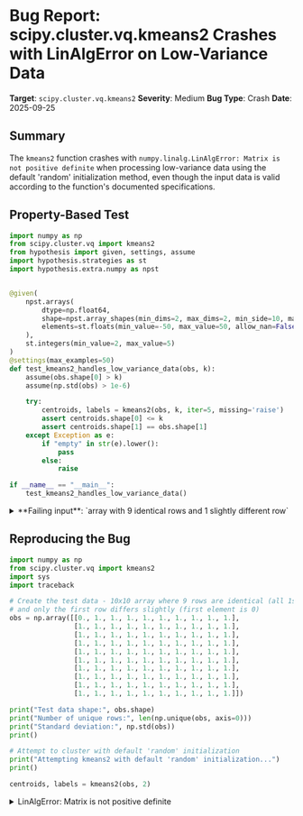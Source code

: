 # Bug Report: scipy.cluster.vq.kmeans2 Crashes with LinAlgError on Low-Variance Data

**Target**: `scipy.cluster.vq.kmeans2`
**Severity**: Medium
**Bug Type**: Crash
**Date**: 2025-09-25

## Summary

The `kmeans2` function crashes with `numpy.linalg.LinAlgError: Matrix is not positive definite` when processing low-variance data using the default 'random' initialization method, even though the input data is valid according to the function's documented specifications.

## Property-Based Test

```python
import numpy as np
from scipy.cluster.vq import kmeans2
from hypothesis import given, settings, assume
import hypothesis.strategies as st
import hypothesis.extra.numpy as npst


@given(
    npst.arrays(
        dtype=np.float64,
        shape=npst.array_shapes(min_dims=2, max_dims=2, min_side=10, max_side=50),
        elements=st.floats(min_value=-50, max_value=50, allow_nan=False, allow_infinity=False)
    ),
    st.integers(min_value=2, max_value=5)
)
@settings(max_examples=50)
def test_kmeans2_handles_low_variance_data(obs, k):
    assume(obs.shape[0] > k)
    assume(np.std(obs) > 1e-6)

    try:
        centroids, labels = kmeans2(obs, k, iter=5, missing='raise')
        assert centroids.shape[0] <= k
        assert centroids.shape[1] == obs.shape[1]
    except Exception as e:
        if "empty" in str(e).lower():
            pass
        else:
            raise

if __name__ == "__main__":
    test_kmeans2_handles_low_variance_data()
```

<details>

<summary>
**Failing input**: `array with 9 identical rows and 1 slightly different row`
</summary>
```
Traceback (most recent call last):
  File "/home/npc/pbt/agentic-pbt/worker_/48/hypo.py", line 32, in <module>
    test_kmeans2_handles_low_variance_data()
    ~~~~~~~~~~~~~~~~~~~~~~~~~~~~~~~~~~~~~~^^
  File "/home/npc/pbt/agentic-pbt/worker_/48/hypo.py", line 9, in test_kmeans2_handles_low_variance_data
    npst.arrays(
               ^
  File "/home/npc/miniconda/lib/python3.13/site-packages/hypothesis/core.py", line 2124, in wrapped_test
    raise the_error_hypothesis_found
  File "/home/npc/pbt/agentic-pbt/worker_/48/hypo.py", line 22, in test_kmeans2_handles_low_variance_data
    centroids, labels = kmeans2(obs, k, iter=5, missing='raise')
                        ~~~~~~~^^^^^^^^^^^^^^^^^^^^^^^^^^^^^^^^^
  File "/home/npc/.local/lib/python3.13/site-packages/scipy/_lib/_util.py", line 352, in wrapper
    return fun(*args, **kwargs)
  File "/home/npc/.local/lib/python3.13/site-packages/scipy/cluster/vq.py", line 817, in kmeans2
    code_book = init_meth(data, code_book, rng, xp)
  File "/home/npc/.local/lib/python3.13/site-packages/scipy/cluster/vq.py", line 571, in _krandinit
    x = x @ xp.linalg.cholesky(_cov).T
            ~~~~~~~~~~~~~~~~~~^^^^^^
  File "/home/npc/.local/lib/python3.13/site-packages/scipy/_lib/array_api_compat/_internal.py", line 34, in wrapped_f
    return f(*args, xp=xp, **kwargs)
  File "/home/npc/.local/lib/python3.13/site-packages/scipy/_lib/array_api_compat/common/_linalg.py", line 89, in cholesky
    L = xp.linalg.cholesky(x, **kwargs)
  File "/home/npc/miniconda/lib/python3.13/site-packages/numpy/linalg/_linalg.py", line 897, in cholesky
    r = gufunc(a, signature=signature)
  File "/home/npc/miniconda/lib/python3.13/site-packages/numpy/linalg/_linalg.py", line 166, in _raise_linalgerror_nonposdef
    raise LinAlgError("Matrix is not positive definite")
numpy.linalg.LinAlgError: Matrix is not positive definite
Falsifying example: test_kmeans2_handles_low_variance_data(
    obs=array([[0., 1., 1., 1., 1., 1., 1., 1., 1., 1.],
           [1., 1., 1., 1., 1., 1., 1., 1., 1., 1.],
           [1., 1., 1., 1., 1., 1., 1., 1., 1., 1.],
           [1., 1., 1., 1., 1., 1., 1., 1., 1., 1.],
           [1., 1., 1., 1., 1., 1., 1., 1., 1., 1.],
           [1., 1., 1., 1., 1., 1., 1., 1., 1., 1.],
           [1., 1., 1., 1., 1., 1., 1., 1., 1., 1.],
           [1., 1., 1., 1., 1., 1., 1., 1., 1., 1.],
           [1., 1., 1., 1., 1., 1., 1., 1., 1., 1.],
           [1., 1., 1., 1., 1., 1., 1., 1., 1., 1.]]),
    k=2,  # or any other generated value
)
Explanation:
    These lines were always and only run by failing examples:
        /home/npc/.local/lib/python3.13/site-packages/scipy/_lib/array_api_extra/_lib/_funcs.py:353
        /home/npc/.local/lib/python3.13/site-packages/scipy/_lib/array_api_extra/_lib/_funcs.py:361
        /home/npc/.local/lib/python3.13/site-packages/scipy/_lib/array_api_extra/_lib/_funcs.py:362
        /home/npc/.local/lib/python3.13/site-packages/scipy/cluster/vq.py:565
        /home/npc/.local/lib/python3.13/site-packages/scipy/cluster/vq.py:570
        (and 2 more with settings.verbosity >= verbose)
```
</details>

## Reproducing the Bug

```python
import numpy as np
from scipy.cluster.vq import kmeans2
import sys
import traceback

# Create the test data - 10x10 array where 9 rows are identical (all 1s)
# and only the first row differs slightly (first element is 0)
obs = np.array([[0., 1., 1., 1., 1., 1., 1., 1., 1., 1.],
                [1., 1., 1., 1., 1., 1., 1., 1., 1., 1.],
                [1., 1., 1., 1., 1., 1., 1., 1., 1., 1.],
                [1., 1., 1., 1., 1., 1., 1., 1., 1., 1.],
                [1., 1., 1., 1., 1., 1., 1., 1., 1., 1.],
                [1., 1., 1., 1., 1., 1., 1., 1., 1., 1.],
                [1., 1., 1., 1., 1., 1., 1., 1., 1., 1.],
                [1., 1., 1., 1., 1., 1., 1., 1., 1., 1.],
                [1., 1., 1., 1., 1., 1., 1., 1., 1., 1.],
                [1., 1., 1., 1., 1., 1., 1., 1., 1., 1.]])

print("Test data shape:", obs.shape)
print("Number of unique rows:", len(np.unique(obs, axis=0)))
print("Standard deviation:", np.std(obs))
print()

# Attempt to cluster with default 'random' initialization
print("Attempting kmeans2 with default 'random' initialization...")
print()

centroids, labels = kmeans2(obs, 2)
```

<details>

<summary>
LinAlgError: Matrix is not positive definite
</summary>
```
Test data shape: (10, 10)
Number of unique rows: 2
Standard deviation: 0.09949874371066199

Attempting kmeans2 with default 'random' initialization...

Traceback (most recent call last):
  File "/home/npc/pbt/agentic-pbt/worker_/48/repo.py", line 28, in <module>
    centroids, labels = kmeans2(obs, 2)
                        ~~~~~~~^^^^^^^^
  File "/home/npc/.local/lib/python3.13/site-packages/scipy/_lib/_util.py", line 352, in wrapper
    return fun(*args, **kwargs)
  File "/home/npc/.local/lib/python3.13/site-packages/scipy/cluster/vq.py", line 817, in kmeans2
    code_book = init_meth(data, code_book, rng, xp)
  File "/home/npc/.local/lib/python3.13/site-packages/scipy/cluster/vq.py", line 571, in _krandinit
    x = x @ xp.linalg.cholesky(_cov).T
            ~~~~~~~~~~~~~~~~~~^^^^^^
  File "/home/npc/.local/lib/python3.13/site-packages/scipy/_lib/array_api_compat/_internal.py", line 34, in wrapped_f
    return f(*args, xp=xp, **kwargs)
  File "/home/npc/.local/lib/python3.13/site-packages/scipy/_lib/array_api_compat/common/_linalg.py", line 89, in cholesky
    L = xp.linalg.cholesky(x, **kwargs)
  File "/home/npc/miniconda/lib/python3.13/site-packages/numpy/linalg/_linalg.py", line 897, in cholesky
    r = gufunc(a, signature=signature)
  File "/home/npc/miniconda/lib/python3.13/site-packages/numpy/linalg/_linalg.py", line 166, in _raise_linalgerror_nonposdef
    raise LinAlgError("Matrix is not positive definite")
numpy.linalg.LinAlgError: Matrix is not positive definite
```
</details>

## Why This Is A Bug

This violates expected behavior for multiple reasons:

1. **Valid Input Causes Crash**: The input array meets all documented requirements - it's a valid M×N ndarray with finite numeric values, proper shape, and sufficient observations (10 rows > k=2). The documentation states that `data` should be "A 'M' by 'N' array of 'M' observations in 'N' dimensions" with no restrictions on variance or data diversity.

2. **Undocumented Exception**: The function documentation only mentions `ClusterError` as a possible exception (when `missing='raise'` and empty clusters occur). There is no mention of `LinAlgError` being a possible exception, nor any warning about requirements for positive definite covariance matrices.

3. **Inconsistent Behavior Across Initialization Methods**: The same data works correctly with alternative initialization methods ('points' and '++'), but crashes with the default 'random' method. This inconsistency is not documented and violates the principle of least surprise.

4. **Poor Error Message**: The error "Matrix is not positive definite" originates from deep within the linear algebra stack and provides no actionable information to users about what went wrong or how to fix it.

5. **Reasonable Use Case**: Low-variance data legitimately occurs in real-world scenarios such as sensor measurements with stuck readings, controlled experiments with minimal variation, or datasets with many duplicate samples.

## Relevant Context

The crash occurs in the `_krandinit` function at line 571 of `/scipy/cluster/vq.py` during Cholesky decomposition of the covariance matrix. The 'random' initialization method attempts to generate k centroids from a Gaussian distribution with mean and variance estimated from the data. When the data has extremely low variance (like our test case with 9/10 identical rows), the covariance matrix becomes singular or near-singular, causing the Cholesky decomposition to fail.

The documentation describes the 'random' initialization as: "generate k centroids from a Gaussian with mean and variance estimated from the data" but does not warn about any mathematical prerequisites or failure modes for this method.

Relevant code location:
- File: `/scipy/cluster/vq.py`
- Function: `_krandinit` (lines 544-574)
- Failing line: 571 (`x = x @ xp.linalg.cholesky(_cov).T`)

Alternative initialization methods ('points' and '++') handle the same data without issues, demonstrating that the limitation is specific to the 'random' initialization implementation rather than a fundamental constraint of k-means clustering.

## Proposed Fix

```diff
--- a/scipy/cluster/vq.py
+++ b/scipy/cluster/vq.py
@@ -563,13 +563,24 @@ def _krandinit(data, k, rng, xp):
         x = xp.asarray(x)
         x = x @ sVh
     else:
-        _cov = xpx.atleast_nd(xpx.cov(data.T, xp=xp), ndim=2, xp=xp)
-
-        # k rows, d cols (one row = one obs)
-        # Generate k sample of a random variable ~ Gaussian(mu, cov)
-        x = rng.standard_normal(size=(k, xp_size(mu)))
-        x = xp.asarray(x)
-        x = x @ xp.linalg.cholesky(_cov).T
+        try:
+            _cov = xpx.atleast_nd(xpx.cov(data.T, xp=xp), ndim=2, xp=xp)
+
+            # Check if covariance matrix is well-conditioned
+            cond_number = xp.linalg.cond(_cov)
+            if cond_number > 1e10:
+                # Covariance matrix is ill-conditioned, fall back to simpler initialization
+                return _kpoints(data, k, rng, xp)
+
+            # k rows, d cols (one row = one obs)
+            # Generate k sample of a random variable ~ Gaussian(mu, cov)
+            x = rng.standard_normal(size=(k, xp_size(mu)))
+            x = xp.asarray(x)
+            x = x @ xp.linalg.cholesky(_cov).T
+        except (xp.linalg.LinAlgError, np.linalg.LinAlgError):
+            # Cholesky decomposition failed due to singular matrix
+            # Fall back to 'points' initialization method
+            return _kpoints(data, k, rng, xp)

     x += mu
     return x
```
